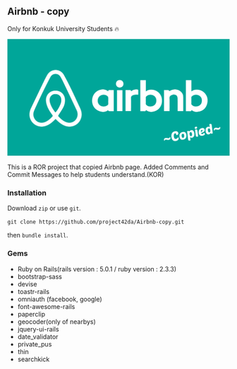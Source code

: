 Airbnb - copy
---
Only for Konkuk University Students :fire:

![](./airbnb-img.png)

This is a ROR project that copied Airbnb page. Added Comments and Commit Messages to help students understand.(KOR)


### Installation

Download `zip` or use `git`.
```
git clone https://github.com/project42da/Airbnb-copy.git
```
then `bundle install`.



### Gems

- Ruby on Rails(rails version : 5.0.1 / ruby version : 2.3.3)
- bootstrap-sass
- devise
- toastr-rails
- omniauth (facebook, google)
- font-awesome-rails
- paperclip
- geocoder(only of nearbys)
- jquery-ui-rails
- date_validator
- private_pus
- thin
- searchkick
